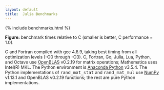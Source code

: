 ```yaml
---
layout: default
title:  Julia Benchmarks
---
```


<div class="figure">
<div class="cs-benchmark-table">
{% include benchmarks.html %}
<p class="caption"><b>Figure:</b>
benchmark times relative to C (smaller is better, C performance = 1.0).
</p>
<p class="note">
C and Fortran compiled with gcc 4.8.9, taking best timing from all optimization levels (-O0 through -O3).
C, Fortran, Go, Julia, Lua, Python, and Octave use <a href="https://github.com/xianyi/OpenBLAS">OpenBLAS</a> v0.2.19
for matrix operations; Mathematica uses Intel(R) MKL.
The Python environment is <a href="https://anaconda.org/anaconda/python">Anaconda Python</a> v3.5.4.
The Python implementations of <tt>rand_mat_stat</tt> and <tt>rand_mat_mul</tt> use <a href="http://www.numpy.org/">NumPy</a> v1.13.1 and OpenBLAS v0.2.19 functions; the rest are pure Python implementations. 
</p>
</div>
</center>

